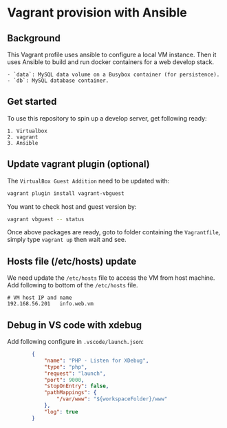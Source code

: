 # Vagrant provision with Ansible

## Background

This Vagrant profile uses ansible to configure a local VM instance.
Then it uses Ansible to build and run docker containers for a web develop stack.

    - `data`: MySQL data volume on a Busybox container (for persistence).
    - `db`: MySQL database container.


## Get started

To use this repository to spin up a develop server, get following ready:

    1. Virtualbox
    2. vagrant
    3. Ansible

## Update vagrant plugin (optional)
The `VirtualBox Guest Addition` need to be updated with:
```bash
vagrant plugin install vagrant-vbguest
```

You want to check host and guest version by:
```bash
vagrant vbguest -- status
```

Once above packages are ready, goto to folder containing the `Vagrantfile`, simply type `vagrant up` then wait and see.

##  Hosts file (/etc/hosts) update

We need update the `/etc/hosts` file to access the VM from host machine. Add following to bottom of the `/etc/hosts` file.

```
# VM host IP and name
192.168.56.201   info.web.vm
```

## Debug in VS code with xdebug
Add following configure in `.vscode/launch.json`:

```json
        {
            "name": "PHP - Listen for XDebug",
            "type": "php",
            "request": "launch",
            "port": 9000,
            "stopOnEntry": false,
            "pathMappings": {
                "/var/www": "${workspaceFolder}/www"
            },
            "log": true
        }
```